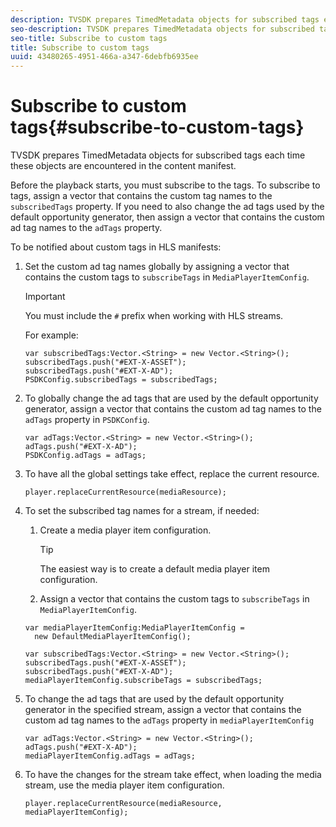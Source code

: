 ```yaml
---
description: TVSDK prepares TimedMetadata objects for subscribed tags each time these objects are encountered in the content manifest.
seo-description: TVSDK prepares TimedMetadata objects for subscribed tags each time these objects are encountered in the content manifest.
seo-title: Subscribe to custom tags
title: Subscribe to custom tags
uuid: 43480265-4951-466a-a347-6debfb6935ee
---
```


# Subscribe to custom tags{#subscribe-to-custom-tags}

TVSDK prepares TimedMetadata objects for subscribed tags each time these objects are encountered in the content manifest.

Before the playback starts, you must subscribe to the tags. 
To subscribe to tags, assign a vector that contains the custom tag names to the `subscribedTags` property. If you need to also change the ad tags used by the default opportunity generator, then assign a vector that contains the custom ad tag names to the `adTags` property.

To be notified about custom tags in HLS manifests: 

1. Set the custom ad tag names globally by assigning a vector that contains the custom tags to `subscribeTags` in `MediaPlayerItemConfig`.

   >[!IMPORTANT]
   >
   >You must include the `#` prefix when working with HLS streams.

   For example: 

   ```
   var subscribedTags:Vector.<String> = new Vector.<String>(); 
   subscribedTags.push("#EXT-X-ASSET"); 
   subscribedTags.push("#EXT-X-AD"); 
   PSDKConfig.subscribedTags = subscribedTags;
   ```

1. To globally change the ad tags that are used by the default opportunity generator, assign a vector that contains the custom ad tag names to the `adTags` property in `PSDKConfig`.

   ```
   var adTags:Vector.<String> = new Vector.<String>(); 
   adTags.push("#EXT-X-AD"); 
   PSDKConfig.adTags = adTags; 
   
   ```

1. To have all the global settings take effect, replace the current resource.

   ```
   player.replaceCurrentResource(mediaResource);
   ```

1. To set the subscribed tag names for a stream, if needed:
   1. Create a media player item configuration.

      >[!TIP]
      >
      >The easiest way is to create a default media player item configuration.

   1. Assign a vector that contains the custom tags to `subscribeTags` in `MediaPlayerItemConfig`.

   ```
   var mediaPlayerItemConfig:MediaPlayerItemConfig =  
     new DefaultMediaPlayerItemConfig(); 
            
   var subscribedTags:Vector.<String> = new Vector.<String>(); 
   subscribedTags.push("#EXT-X-ASSET"); 
   subscribedTags.push("#EXT-X-AD"); 
   mediaPlayerItemConfig.subscribeTags = subscribedTags;
   ```

1. To change the ad tags that are used by the default opportunity generator in the specified stream, assign a vector that contains the custom ad tag names to the `adTags` property in `mediaPlayerItemConfig`

   ```
   var adTags:Vector.<String> = new Vector.<String>(); 
   adTags.push("#EXT-X-AD"); 
   mediaPlayerItemConfig.adTags = adTags;
   ```

1. To have the changes for the stream take effect, when loading the media stream, use the media player item configuration.

   ```
   player.replaceCurrentResource(mediaResource, mediaPlayerItemConfig);
   ```

